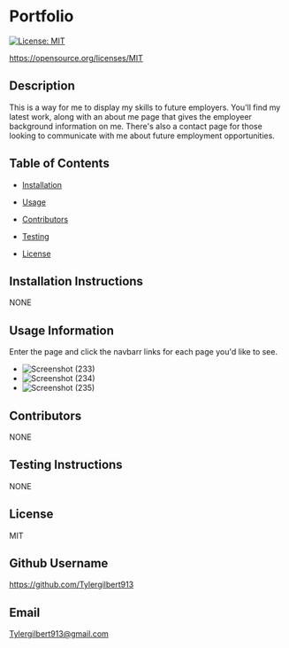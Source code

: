 # Portfolio
    
[![License: MIT](https://img.shields.io/badge/License-MIT-yellow.svg)](https://opensource.org/licenses/MIT)

https://opensource.org/licenses/MIT
    
## Description 
    
This is a way for me to display my skills to future employers. You'll find my latest work, along with an about me page that gives the employeer background information on me. There's also a contact page for those looking to communicate with  me about future employment opportunities.
    
## Table of Contents
    
* [Installation](#installation)
    
* [Usage](#usage)
    
* [Contributors](#contributing)
    
* [Testing](#test)
    
* [License](#license)
    
## Installation Instructions
    
NONE
    
## Usage Information 
    
Enter the page and click the navbarr links for each page you'd like to see.

   * ![Screenshot (233)](https://user-images.githubusercontent.com/73138234/114436495-601dde00-9b93-11eb-8471-8f08d9723201.png)
   * ![Screenshot (234)](https://user-images.githubusercontent.com/73138234/114436501-614f0b00-9b93-11eb-95b1-114870a9b20d.png)
   * ![Screenshot (235)](https://user-images.githubusercontent.com/73138234/114436505-61e7a180-9b93-11eb-82fe-5af8bccf2c3a.png)
    
## Contributors 
    
NONE
    
## Testing Instructions 
    
NONE
    
## License
    
MIT
    
## Github Username
    
https://github.com/Tylergilbert913
    
## Email
    
Tylergilbert913@gmail.com
    